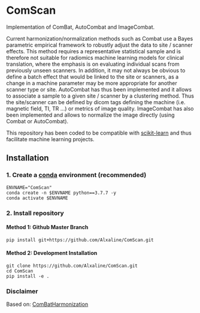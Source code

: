 # ComScan

Implementation of ComBat, AutoCombat and ImageCombat.

Current harmonization/normalization methods such as Combat use a Bayes parametric empirical framework to robustly
 adjust the data to site / scanner effects. 
This method requires a representative statistical sample and is therefore not suitable for radiomics machine learning 
models for clinical translation, where the emphasis is on evaluating individual scans from previously unseen scanners. 
 In addition, it may not always be obvious to define a batch effect that would be linked to the site or scanners, as 
 a change in a machine parameter may be more appropriate for another scanner type or site. AutoCombat has thus been 
 implemented and it allows to associate a sample to a given site / scanner by a clustering method. 
 Thus the site/scanner can be defined by dicom tags defining the machine (i.e. magnetic field, TI, TR ...) 
 or metrics of image quality. 
ImageCombat has also been implemented and allows to normalize the image directly (using Combat or AutoCombat).

This repository has been coded to be compatible with [scikit-learn](https://scikit-learn.org/stable/) and thus facilitate machine learning projects.

## Installation
### 1. Create a [conda](https://docs.conda.io/en/latest/) environment (recommended)
```
ENVNAME="ComScan"
conda create -n $ENVNAME python==3.7.7 -y
conda activate $ENVNAME
```
### 2. Install repository
#### Method 1: Github Master Branch
```
pip install git+https://github.com/Alxaline/ComScan.git
```
#### Method 2: Development Installation
```
git clone https://github.com/Alxaline/ComScan.git
cd ComScan
pip install -e .
```

### Disclaimer
Based on:
[ComBatHarmonization](https://github.com/Jfortin1/ComBatHarmonization)


